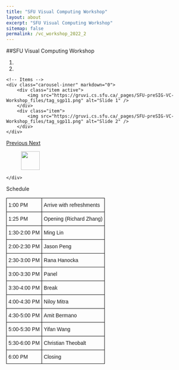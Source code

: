 ```yaml
---
title: "SFU Visual Computing Workshop"
layout: about
excerpt: "SFU Visual Computing Workshop"
sitemap: false
permalink: /vc_workshop_2022_2
---
```


##SFU Visual Computing Workshop

<div class="col-sm-12">

<div class="col-sm-8">
<div markdown="0" id="carousel" class="carousel slide" data-ride="carousel" data-interval="7000" data-pause="hover" >
    <!-- Menu -->
    <ol class="carousel-indicators">
        <li data-target="#carousel" data-slide-to="0" class="active"></li>
        <li data-target="#carousel" data-slide-to="1"></li>
    </ol>

    <!-- Items -->
    <div class="carousel-inner" markdown="0">            
        <div class="item active">
            <img src="https://gruvi.cs.sfu.ca/_pages/SFU-preSIG-VC-Workshop_files/tag_sgp11.png" alt="Slide 1" />
        </div>
        <div class="item">
            <img src="https://gruvi.cs.sfu.ca/_pages/SFU-preSIG-VC-Workshop_files/tag_sgp11.png" alt="Slide 2" />
        </div>
    </div> 
  <a class="left carousel-control" href="#carousel" role="button" data-slide="prev">
    <span class="glyphicon glyphicon-chevron-left" aria-hidden="true"></span>
    <span class="sr-only">Previous</span>
  </a>
  <a class="right carousel-control" href="#carousel" role="button" data-slide="next">
    <span class="glyphicon glyphicon-chevron-right" aria-hidden="true"></span>
    <span class="sr-only">Next</span>
  </a>
</div>
</div>


<div style="padding: 0px;">
<figure class="fourth">
  <img src="{{ site.url }}{{ site.baseurl }}/images/logopic/sfu_logo.png" style="height: 50px">
</figure>

    </div>
    
<div class="table-users">
   <div class="header1">Schedule
   
   <style type="text/css">
.tg  {border-collapse:collapse;border-spacing:0;}
.tg td{border-color:black;border-style:solid;border-width:1px;font-family:Arial, sans-serif;font-size:14px;
  overflow:hidden;padding:10px 5px;word-break:normal;}
.tg th{border-color:black;border-style:solid;border-width:1px;font-family:Arial, sans-serif;font-size:14px;
  font-weight:normal;overflow:hidden;padding:10px 5px;word-break:normal;}
.tg .tg-0lax{text-align:left;vertical-align:top}
</style>
<table class="tg">
<tbody>
   <tr>
    <td>1:00 PM</td>
    <td>Arrive with refreshments</td>
  </tr>
  <tr>
    <td>1:25 PM</td>
    <td>Opening (Richard Zhang)</td>
  </tr>
  <tr>
    <td>1:30-2:00 PM</td>
    <td>Ming Lin</td>
  </tr>
  <tr>
    <td>2:00-2:30 PM</td>
    <td>Jason Peng</td>
  </tr>
  <tr>
    <td>2:30-3:00 PM</td>
    <td>Rana Hanocka</td>
  </tr>
  <tr>
    <td>3:00-3:30 PM</td>
    <td>Panel</td>
  </tr>
  <tr>
    <td>3:30-4:00 PM</td>
    <td>Break </td>
  </tr>
  <tr>
    <td>4:00-4:30 PM</td>
    <td>Niloy Mitra</td>
  </tr>
  <tr>
    <td>4:30-5:00 PM</td>
    <td>Amit Bermano</td>
  </tr>
  <tr>
    <td>5:00-5:30 PM</td>
    <td>Yifan Wang</td>
  </tr>
  <tr>
    <td>5:30-6:00 PM</td>
    <td>Christian Theobalt</td>
  </tr>
  <tr>
    <td>6:00 PM</td>
    <td>Closing</td>
  </tr>
</tbody>
</table>
</div>
  


